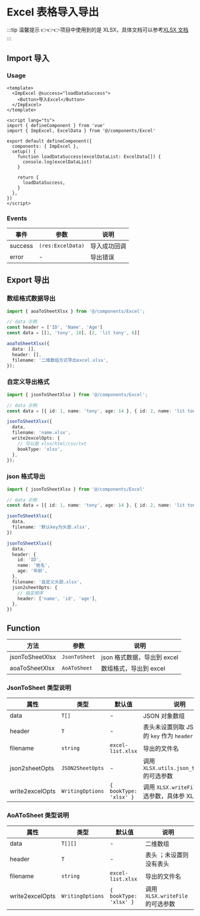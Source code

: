 # Excel 表格导入导出


:::tip 温馨提示
👉👉👉项目中使用到的是 XLSX，具体文档可以参考[XLSX 文档](https://docs.sheetjs.com/)
:::


## Import 导入


### Usage

```vue
<template>
  <ImpExcel @success="loadDataSuccess">
    <Button>导入Excel</Button>
  </ImpExcel>
</template>

<script lang="ts">
import { defineComponent } from 'vue'
import { ImpExcel, ExcelData } from '@/components/Excel'

export default defineComponent({
  components: { ImpExcel },
  setup() {
    function loadDataSuccess(excelDataList: ExcelData[]) {
      console.log(excelDataList)
    }

    return {
      loadDataSuccess,
    }
  },
})
</script>
```


### Events

| 事件    | 参数                | 说明         |
| ------- | ----------------------- | ------------ |
| success | `(res:ExcelData)` | 导入成功回调 |
| error   | -              | 导出错误     |


## Export 导出


### 数组格式数据导出

```ts
import { aoaToSheetXlsx } from '@/components/Excel';

// data 示例
const header = ['ID', 'Name', 'Age']
const data = [[1, 'tony', 18], [2, 'lit tony', 6]]

aoaToSheetXlsx({
  data: [],
  header: [],
  filename: '二维数组方式导出excel.xlsx',
});
```

### 自定义导出格式

```ts
import { jsonToSheetXlsx } from '@/components/Excel';

// data 示例
const data = [{ id: 1, name: 'tony', age: 14 }, { id: 2, name: 'lit tony', age: 12 }]

jsonToSheetXlsx({
  data,
  filename: 'name.xlsx',
  write2excelOpts: {
    // 可以是 xlsx/html/csv/txt
    bookType: 'xlsx',
  },
});
```

### json 格式导出

```ts
import { jsonToSheetXlsx } from '@/components/Excel'

// data 示例
const data = [{ id: 1, name: 'tony', age: 14 }, { id: 2, name: 'lit tony', age: 12 }]

jsonToSheetXlsx({
  data,
  filename: '默认key为头部.xlsx',
})

jsonToSheetXlsx({
  data,
  header: {
    id: 'ID',
    name: '姓名',
    age: '年龄',
  },
  filename: '自定义头部.xlsx',
  json2sheetOpts: {
    // 指定顺序
    header: ['name', 'id', 'age'],
  },
})
```


## Function

| 方法            | 参数                |  说明                        |
| --------------- | ----------------------- |  --------------------------- |
| jsonToSheetXlsx | `JsonToSheet` | json 格式数据，导出到 excel |
| aoaToSheetXlsx  | `AoAToSheet`  |  数组格式，导出到 excel      |


### JsonToSheet 类型说明

| 属性 | 类型 | 默认值 | 说明 |
| --- | --- | --- | --- |
| data | `T[]` | - | JSON 对象数组 |
| header | `T` | - | 表头未设置则取 JSON 对象的 `key` 作为 `header` |
| filename | `string` | `excel-list.xlsx` | 导出的文件名 |
| json2sheetOpts | `JSON2SheetOpts` | - | 调用 `XLSX.utils.json_to_sheet` 的可选参数 |
| write2excelOpts | `WritingOptions` | `{ bookType: 'xlsx' }` | 调用 `XLSX.writeFile` 的可选参数，具体参 XLSX 文档 |


### AoAToSheet 类型说明

| 属性              | 类型            | 默认值                 | 说明                             |
| ----------------- | --------------- | ---------------------- | -------------------------------- |
| data              | `T[][]`          |  -                    | 二维数组                         |
| header          | `T`              |  -                     | 表头 ；未设置则没有表头          |
| filename        | `string`         | `excel-list.xlsx`      | 导出的文件名                     |
| write2excelOpts | `WritingOptions` | `{ bookType: 'xlsx' }` | 调用 `XLSX.writeFile` 的可选参数 |
